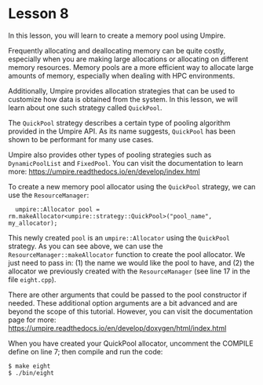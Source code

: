 # Lesson 8

In this lesson, you will learn to create a memory pool using Umpire.

Frequently allocating and deallocating memory can be quite costly, especially when you are making large allocations or allocating on different memory resources. 
Memory pools are a more efficient way to allocate large amounts of memory, especially when dealing with HPC environments.

Additionally, Umpire provides allocation strategies that can be used to customize how data is obtained from the system.
In this lesson, we will learn about one such strategy called `QuickPool`. 

The `QuickPool` strategy describes a certain type of pooling algorithm provided in the Umpire API. 
As its name suggests, `QuickPool` has been shown to be performant for many use cases. 

Umpire also provides other types of pooling strategies such as `DynamicPoolList` and `FixedPool`. 
You can visit the documentation to learn more: https://umpire.readthedocs.io/en/develop/index.html 

To create a new memory pool allocator using the `QuickPool` strategy, we can use the `ResourceManager`:
```
  umpire::Allocator pool = rm.makeAllocator<umpire::strategy::QuickPool>("pool_name", my_allocator);
```

This newly created `pool` is an `umpire::Allocator` using the `QuickPool` strategy. As you can see above, we can use the `ResourceManager::makeAllocator` function to create the pool allocator. We just need to pass 
in: (1) the name we would like the pool to have, and (2) the allocator we previously created with the `ResourceManager` (see line 17 in the
file `eight.cpp`).

There are other arguments that could be passed to the pool constructor if needed. These additional option arguments are a bit advanced and are beyond the scope of this tutorial. However, you can visit the documentation page for more: https://umpire.readthedocs.io/en/develop/doxygen/html/index.html

When you have created your QuickPool allocator, uncomment the COMPILE define on line 7;
then compile and run the code:
```
$ make eight
$ ./bin/eight
```
